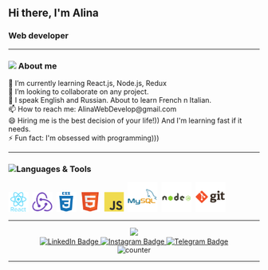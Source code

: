  <h2> Hi there, I'm Alina</h2>
 <h3>Web developer</h3>
 <hr>
 
 <h3><img src="https://img.icons8.com/color/48/000000/person-female.png" width="30px"/> About me </h3>
 🌱 I’m currently learning React.js, Node.js, Redux <br>
  👯 I’m looking to collaborate on any project. <br>
 💬 I speak English and Russian. About to learn French n Italian.<br>
 📫 How to reach me: AlinaWebDevelop@gmail.com<br>
 😄 Hiring me is the best decision of your life!)) And I'm learning fast if it needs.<br>
 ⚡ Fun fact: I'm obsessed with programming)))<br>
 <hr>
 
 <h3><img src="https://img.icons8.com/emoji/48/000000/hammer-and-wrench.png" width="25px">Languages & Tools</h3>
 
 <div>
  <img src="https://github.com/devicons/devicon/blob/master/icons/react/react-original-wordmark.svg" title="React" alt="React" width="40" height="40"/>&nbsp;
  <img src="https://github.com/devicons/devicon/blob/master/icons/redux/redux-original.svg" title="Redux" alt="Redux " width="40" height="40"/>&nbsp;
  <img src="https://github.com/devicons/devicon/blob/master/icons/css3/css3-plain-wordmark.svg"  title="CSS3" alt="CSS" width="40" height="40"/>&nbsp;
  <img src="https://github.com/devicons/devicon/blob/master/icons/html5/html5-original.svg" title="HTML5" alt="HTML" width="40" height="40"/>&nbsp;
  <img src="https://github.com/devicons/devicon/blob/master/icons/javascript/javascript-original.svg" title="JavaScript" alt="JavaScript" width="40" height="40"/>&nbsp; 
  <img src="https://github.com/devicons/devicon/blob/master/icons/mysql/mysql-original-wordmark.svg" title="MySQL"  alt="MySQL" width="60" height="60"/>&nbsp;
  <img src="https://github.com/devicons/devicon/blob/master/icons/nodejs/nodejs-original-wordmark.svg" title="NodeJS" alt="NodeJS" width="60" height="60"/>&nbsp;
  <img src="https://github.com/devicons/devicon/blob/master/icons/git/git-original-wordmark.svg" title="Git" **alt="Git" width="60" height="60"/>
</div>
 
 <hr>

<div id="header" align="center">
  <img src="https://media.giphy.com/media/M9gbBd9nbDrOTu1Mqx/giphy.gif" width="100"/>
</div>

<div id="badges" align="center">
  <a href="https://www.linkedin.com/in/alina-kulieva-622a27249">
    <img src="https://img.shields.io/badge/LinkedIn-blue?style=for-the-badge&logo=linkedin&logoColor=white" alt="LinkedIn Badge"/>
  </a>
  <a href="https://www.instagram.com/alinablack86">
    <img src="https://img.shields.io/badge/Instagram-purple?style=for-the-badge&logo=instagram&logoColor=white" alt="Instagram Badge"/>
  </a>
  <a href="https://t.me/AlinaWebDevop)">
    <img src="https://img.shields.io/badge/Telegram-blue?style=for-the-badge&logo=telegram&logoColor=white" alt="Telegram Badge"/>
  </a>
</div>
<div align="center" >
 <img src="https://komarev.com/ghpvc/?username=AlinaWebdevelope&style=flat-square&color=blue" alt="counter"/>
 </div>
 <hr>
